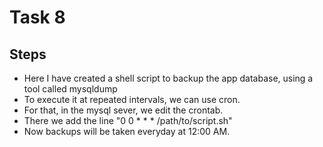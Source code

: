 # Task 8

## Steps
 - Here I have created a shell script to backup the app database, using a tool called mysqldump
 - To execute it at repeated intervals, we can use cron.
 - For that, in the mysql sever, we edit the crontab.
 - There we add the line "0 0 * * * /path/to/script.sh"
 - Now backups will be taken everyday at 12:00 AM.

